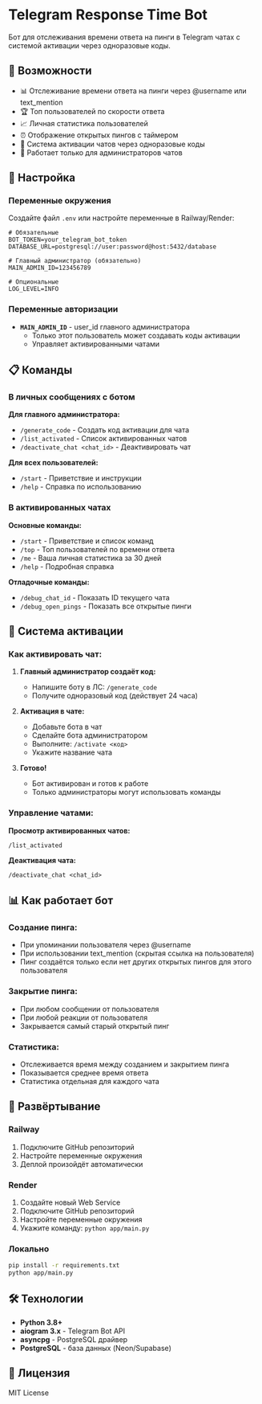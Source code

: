 # Telegram Response Time Bot

Бот для отслеживания времени ответа на пинги в Telegram чатах с системой активации через одноразовые коды.

## 🚀 Возможности

- 📊 Отслеживание времени ответа на пинги через @username или text_mention
- 🏆 Топ пользователей по скорости ответа
- 📈 Личная статистика пользователей
- ⏰ Отображение открытых пингов с таймером
- 🔑 Система активации чатов через одноразовые коды
- 👥 Работает только для администраторов чатов

## 🔧 Настройка

### Переменные окружения

Создайте файл `.env` или настройте переменные в Railway/Render:

```env
# Обязательные
BOT_TOKEN=your_telegram_bot_token
DATABASE_URL=postgresql://user:password@host:5432/database

# Главный администратор (обязательно)
MAIN_ADMIN_ID=123456789

# Опциональные
LOG_LEVEL=INFO
```

### Переменные авторизации

- **`MAIN_ADMIN_ID`** - user_id главного администратора
  - Только этот пользователь может создавать коды активации
  - Управляет активированными чатами

## 📋 Команды

### В личных сообщениях с ботом

**Для главного администратора:**
- `/generate_code` - Создать код активации для чата
- `/list_activated` - Список активированных чатов
- `/deactivate_chat <chat_id>` - Деактивировать чат

**Для всех пользователей:**
- `/start` - Приветствие и инструкции
- `/help` - Справка по использованию

### В активированных чатах

**Основные команды:**
- `/start` - Приветствие и список команд
- `/top` - Топ пользователей по времени ответа
- `/me` - Ваша личная статистика за 30 дней
- `/help` - Подробная справка

**Отладочные команды:**
- `/debug_chat_id` - Показать ID текущего чата
- `/debug_open_pings` - Показать все открытые пинги

## 🔑 Система активации

### Как активировать чат:

1. **Главный администратор создаёт код:**
   - Напишите боту в ЛС: `/generate_code`
   - Получите одноразовый код (действует 24 часа)

2. **Активация в чате:**
   - Добавьте бота в чат
   - Сделайте бота администратором
   - Выполните: `/activate <код>`
   - Укажите название чата

3. **Готово!**
   - Бот активирован и готов к работе
   - Только администраторы могут использовать команды

### Управление чатами:

**Просмотр активированных чатов:**
```
/list_activated
```

**Деактивация чата:**
```
/deactivate_chat <chat_id>
```

## 📊 Как работает бот

### Создание пинга:
- При упоминании пользователя через @username
- При использовании text_mention (скрытая ссылка на пользователя)
- Пинг создаётся только если нет других открытых пингов для этого пользователя

### Закрытие пинга:
- При любом сообщении от пользователя
- При любой реакции от пользователя
- Закрывается самый старый открытый пинг

### Статистика:
- Отслеживается время между созданием и закрытием пинга
- Показывается среднее время ответа
- Статистика отдельная для каждого чата

## 🚀 Развёртывание

### Railway
1. Подключите GitHub репозиторий
2. Настройте переменные окружения
3. Деплой произойдёт автоматически

### Render
1. Создайте новый Web Service
2. Подключите GitHub репозиторий
3. Настройте переменные окружения
4. Укажите команду: `python app/main.py`

### Локально
```bash
pip install -r requirements.txt
python app/main.py
```

## 🛠️ Технологии

- **Python 3.8+**
- **aiogram 3.x** - Telegram Bot API
- **asyncpg** - PostgreSQL драйвер
- **PostgreSQL** - база данных (Neon/Supabase)

## 📝 Лицензия

MIT License



